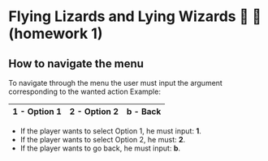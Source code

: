 # Flying Lizards and Lying Wizards :dragon: :mage: (homework 1)
## How to navigate the menu
To navigate through the menu the user must input the argument corresponding to the wanted action 
Example:

| 1 - Option 1 | 2 - Option 2 |   b - Back   |
| ------------ | ------------ | ------------ |

- If the player wants to select Option 1, he must input: **1**.
- If the player wants to select Option 2, he must: **2**.
- If the player wants to go back, he must input: **b**.
